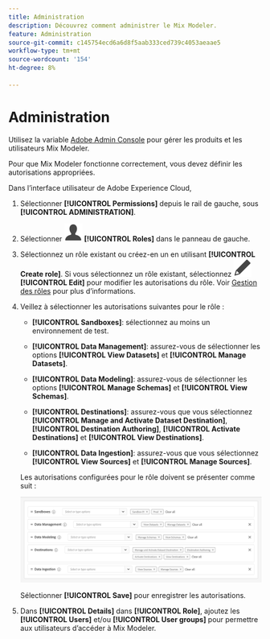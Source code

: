 ```yaml
---
title: Administration
description: Découvrez comment administrer le Mix Modeler.
feature: Administration
source-git-commit: c145754ecd6a6d8f5aab333ced739c4053aeaae5
workflow-type: tm+mt
source-wordcount: '154'
ht-degree: 8%

---
```



# Administration

Utilisez la variable [Adobe Admin Console](https://helpx.adobe.com/fr/enterprise/using/admin-console.html) pour gérer les produits et les utilisateurs Mix Modeler.

Pour que Mix Modeler fonctionne correctement, vous devez définir les autorisations appropriées.

Dans l’interface utilisateur de Adobe Experience Cloud,

1. Sélectionner **[!UICONTROL Permissions]** depuis le rail de gauche, sous **[!UICONTROL ADMINISTRATION]**.

1. Sélectionner ![Personne](assets/icons/User.svg) **[!UICONTROL Roles]** dans le panneau de gauche.

1. Sélectionnez un rôle existant ou créez-en un en utilisant **[!UICONTROL Create role]**. Si vous sélectionnez un rôle existant, sélectionnez ![Modifier](assets/icons/Edit.svg) **[!UICONTROL Edit]** pour modifier les autorisations du rôle. Voir [Gestion des rôles](https://helpx.adobe.com/fr/enterprise/using/admin-console.html) pour plus d’informations.

1. Veillez à sélectionner les autorisations suivantes pour le rôle :

   * **[!UICONTROL Sandboxes]**: sélectionnez au moins un environnement de test.

   * **[!UICONTROL Data Management]**: assurez-vous de sélectionner les options **[!UICONTROL View Datasets]** et **[!UICONTROL Manage Datasets]**.

   * **[!UICONTROL Data Modeling]**: assurez-vous de sélectionner les options **[!UICONTROL Manage Schemas]** et **[!UICONTROL View Schemas]**.

   * **[!UICONTROL Destinations]**: assurez-vous que vous sélectionnez **[!UICONTROL Manage and Activate Dataset Destination]**, **[!UICONTROL Destination Authoring]**, **[!UICONTROL Activate Destinations]** et **[!UICONTROL View Destinations]**.

   * **[!UICONTROL Data Ingestion]**: assurez-vous que vous sélectionnez **[!UICONTROL View Sources]** et **[!UICONTROL Manage Sources]**.

   <!--
    * **[!UICONTROL Data Governance]**: ensure you select **[!UICONTROL View User Activity Log]** and **[!UICONTROL View Data Usage Policies]**.
    -->

   Les autorisations configurées pour le rôle doivent se présenter comme suit :

   ![Autorisations](assets/permissions.png)

   <!--![Permissions](assets/permissions-including-privacy.png)-->

   Sélectionner **[!UICONTROL Save]** pour enregistrer les autorisations.

1. Dans **[!UICONTROL Details]** dans **[!UICONTROL Role]**, ajoutez les **[!UICONTROL Users]** et/ou **[!UICONTROL User groups]** pour permettre aux utilisateurs d’accéder à Mix Modeler.

